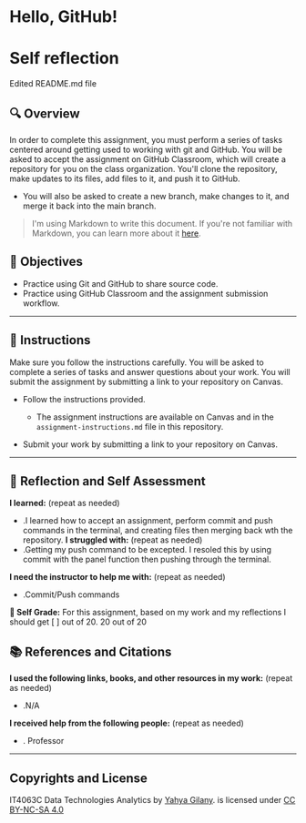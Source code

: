 # Hello, GitHub!
# Self reflection
Edited README.md file
## 🔍 Overview
In order to complete this assignment, you must perform a series of tasks centered around getting used to working with git and GitHub.
You will be asked to accept the assignment on GitHub Classroom, which will create a repository for you on the class organization. You'll clone the repository, make updates to its files, add files to it, and push it to GitHub.
* You will also be asked to create a new branch, make changes to it, and merge it back into the main branch.

> I'm using Markdown to write this document. If you're not familiar with Markdown, you can learn more about it [here](https://guides.github.com/features/mastering-markdown/).

## 🎯 Objectives
- Practice using Git and GitHub to share source code.
- Practice using GitHub Classroom and the assignment submission workflow.

---------------
## 📝 Instructions
Make sure you follow the instructions carefully. You will be asked to complete a series of tasks and answer questions about your work. You will submit the assignment by submitting a link to your repository on Canvas.

- Follow the instructions provided.
  - The assignment instructions are available on Canvas and in the `assignment-instructions.md` file in this repository.

- Submit your work by submitting a link to your repository on Canvas.

---------------
## 💭 Reflection and Self Assessment

**I learned:** (repeat as needed)
- .I learned how to accept an assignment, perform commit and push commands in the terminal, and creating files then merging back wth the repository.
**I struggled with:** (repeat as needed)
- .Getting my push command to be excepted. I resoled this by using commit with the panel function then pushing through the terminal.

**I need the instructor to help me with:** (repeat as needed)
- .Commit/Push commands

**💯 Self Grade:** For this assignment, based on my work and my reflections I should get [ ] out of 20.
20 out of 20

## 📚 References and Citations
**I used the following links, books, and other resources in my work:** (repeat as needed)
- .N/A
  
**I received help from the following people:** (repeat as needed)
- . Professor

---
## Copyrights and License
IT4063C Data Technologies Analytics by [Yahya Gilany](https://yahyagilany.io). is licensed under [CC BY-NC-SA 4.0](https://creativecommons.org/licenses/by-nc-sa/4.0/)
